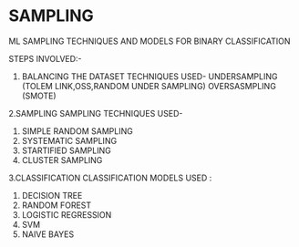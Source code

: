 # SAMPLING
ML SAMPLING TECHNIQUES AND MODELS FOR BINARY CLASSIFICATION

STEPS INVOLVED:-

1. BALANCING THE DATASET
    TECHNIQUES USED-
        UNDERSAMPLING (TOLEM LINK,OSS,RANDOM UNDER SAMPLING)
        OVERSASMPLING (SMOTE)
        
2.SAMPLING
  SAMPLING TECHNIQUES USED-
  1. SIMPLE RANDOM SAMPLING
  2. SYSTEMATIC SAMPLING
  3. STARTIFIED SAMPLING
  4. CLUSTER SAMPLING
  
3.CLASSIFICATION 
  CLASSIFICATION MODELS USED :
  1. DECISION TREE
  2. RANDOM FOREST
  3. LOGISTIC REGRESSION
  4. SVM
  5. NAIVE BAYES

